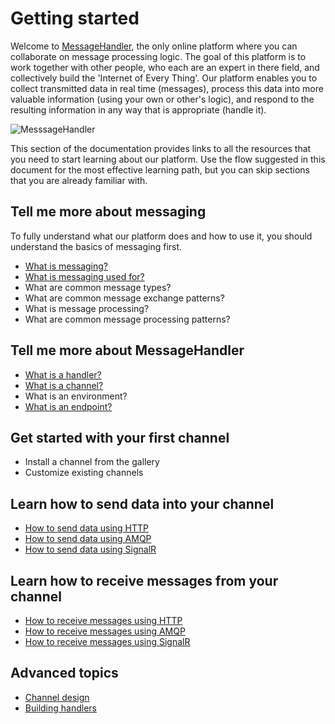 # Getting started

Welcome to [MessageHandler](http://www.messagehandler.net), the only online platform where you can collaborate on message processing logic. The goal of this platform is to work together with other people, who each are an expert in there field, and collectively build the 'Internet of Every Thing'. Our platform enables you to collect transmitted data in real time (messages), process this data into more valuable information (using your own or other's logic), and respond to the resulting information in any way that is appropriate (handle it). 

![MesssageHandler](/documentation/images/messagehandler.png)

This section of the documentation provides links to all the resources that you need to start learning about our platform. Use the flow suggested in this document for the most effective learning path, but you can skip sections that you are already familiar with.

## Tell me more about messaging

To fully understand what our platform does and how to use it, you should understand the basics of messaging first.

 * [What is messaging?](/documentation/basics/what-is-messaging)
 * [What is messaging used for?](/documentation/basics/use-cases)
 * What are common message types?
 * What are common message exchange patterns?
 * What is message processing?
 * What are common message processing patterns?
 
## Tell me more about MessageHandler

 * [What is a handler?](/documentation/handlers)
 * [What is a channel?](/documentation/channels)
 * What is an environment?
 * [What is an endpoint?](/documentation/connectivity)
 
## Get started with your first channel

 * Install a channel from the gallery
 * Customize existing channels
 
## Learn how to send data into your channel

 * [How to send data using HTTP](/documentation/connectivity/http#sending)
 * [How to send data using AMQP](/documentation/connectivity/amqp#sending)
 * [How to send data using SignalR](/documentation/connectivity/signalr#sending)
 
## Learn how to receive messages from your channel

 * [How to receive messages using HTTP](/documentation/connectivity/http#receiving)
 * [How to receive messages using AMQP](/documentation/connectivity/amqp#receiving)
 * [How to receive messages using SignalR](/documentation/connectivity/signalr#receiving)

## Advanced topics
 
 * [Channel design](/documentation/designing-channels)
 * [Building handlers](/documentation/developing-handlers)
